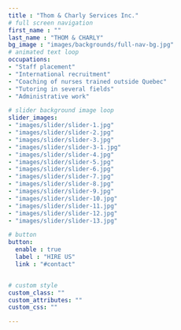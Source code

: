 ```yaml
---
title : "Thom & Charly Services Inc."
# full screen navigation
first_name : ""
last_name : "THOM & CHARLY"
bg_image : "images/backgrounds/full-nav-bg.jpg"
# animated text loop
occupations:
- "Staff placement"
- "International recruitment"
- "Coaching of nurses trained outside Quebec"
- "Tutoring in several fields"
- "Administrative work"

# slider background image loop
slider_images:
- "images/slider/slider-1.jpg"
- "images/slider/slider-2.jpg"
- "images/slider/slider-3.jpg"
- "images/slider/slider-3-1.jpg"
- "images/slider/slider-4.jpg"
- "images/slider/slider-5.jpg"
- "images/slider/slider-6.jpg"
- "images/slider/slider-7.jpg"
- "images/slider/slider-8.jpg"
- "images/slider/slider-9.jpg"
- "images/slider/slider-10.jpg"
- "images/slider/slider-11.jpg"
- "images/slider/slider-12.jpg"
- "images/slider/slider-13.jpg"

# button
button:
  enable : true
  label : "HIRE US"
  link : "#contact"


# custom style
custom_class: "" 
custom_attributes: "" 
custom_css: ""

---
```



